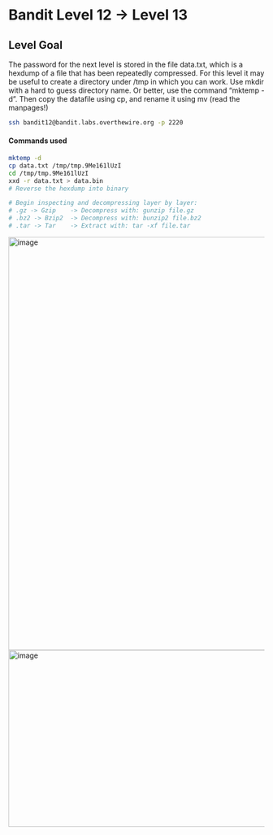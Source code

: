 # Bandit Level 12 → Level 13

## Level Goal
The password for the next level is stored in the file data.txt, which is a hexdump of a file that has been repeatedly compressed. For this level it may be useful to create a directory under /tmp in which you can work. Use mkdir with a hard to guess directory name. Or better, use the command “mktemp -d”. Then copy the datafile using cp, and rename it using mv (read the manpages!)

```bash
ssh bandit12@bandit.labs.overthewire.org -p 2220
```

#### Commands used
```bash
mktemp -d
cp data.txt /tmp/tmp.9Me161lUzI
cd /tmp/tmp.9Me161lUzI
xxd -r data.txt > data.bin
# Reverse the hexdump into binary

# Begin inspecting and decompressing layer by layer:
# .gz -> Gzip    -> Decompress with: gunzip file.gz
# .bz2 -> Bzip2  -> Decompress with: bunzip2 file.bz2
# .tar -> Tar    -> Extract with: tar -xf file.tar
```

<img width="1226" height="813" alt="image" src="https://github.com/user-attachments/assets/325621b0-f1dc-438e-a09a-01af307f9fdf" />
<img width="1201" height="348" alt="image" src="https://github.com/user-attachments/assets/6fed5ef1-2ec1-4a18-8afe-a9a12007ca68" />
